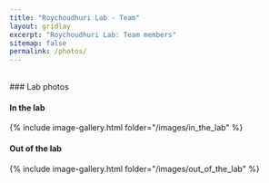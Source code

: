 ```yaml
---
title: "Roychoudhuri Lab - Team"
layout: gridlay
excerpt: "Roychoudhuri Lab: Team members"
sitemap: false
permalink: /photos/
---
```

<br />
### Lab photos

#### In the lab

{% include image-gallery.html folder="/images/in_the_lab" %}

#### Out of the lab

{% include image-gallery.html folder="/images/out_of_the_lab" %}

<!-- <div id="pixlee_container"></div><script type="text/javascript">window.PixleeAsyncInit = function() {Pixlee.init({apiKey:'CcW-ROKwr2OMysCod8OD'});Pixlee.addSimpleWidget({widgetId:'24171'});};</script><script src="//instafeed.assets.pixlee.com/assets/pixlee_widget_1_0_0.js"></script> -->
